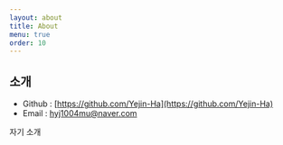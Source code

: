 ```yaml
---
layout: about
title: About
menu: true
order: 10
---
```


## 소개
- Github : [https://github.com/Yejin-Ha](https://github.com/Yejin-Ha)
- Email : [hyj1004mu@naver.com](hyj1004mu@naver.com)

자기 소개

